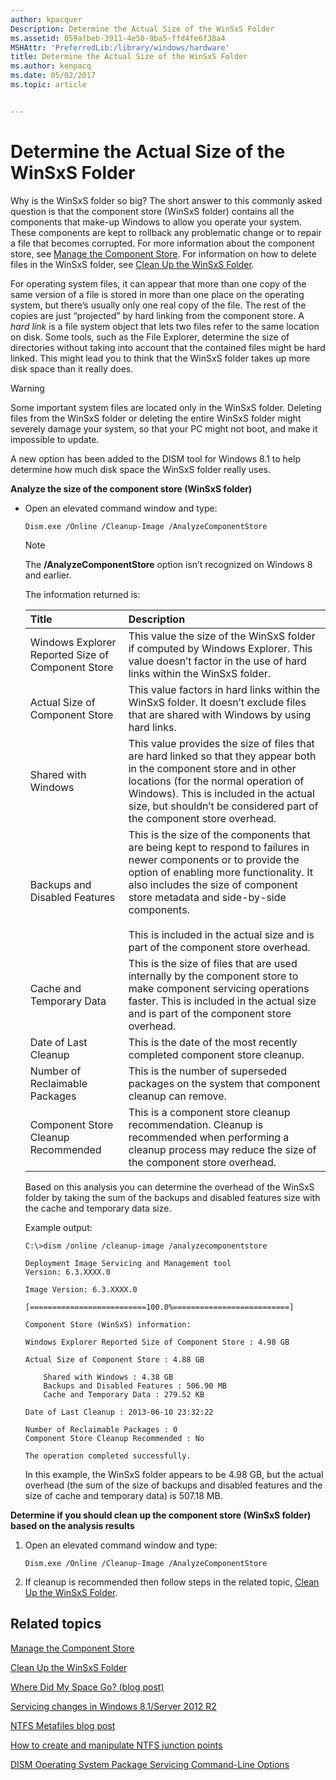 ```yaml
---
author: kpacquer
Description: Determine the Actual Size of the WinSxS Folder
ms.assetid: 059afbeb-3911-4e50-9ba5-ffd4fe6f38a4
MSHAttr: 'PreferredLib:/library/windows/hardware'
title: Determine the Actual Size of the WinSxS Folder
ms.author: kenpacq
ms.date: 05/02/2017
ms.topic: article


---
```


# Determine the Actual Size of the WinSxS Folder


Why is the WinSxS folder so big? The short answer to this commonly asked question is that the component store (WinSxS folder) contains all the components that make-up Windows to allow you operate your system. These components are kept to rollback any problematic change or to repair a file that becomes corrupted. For more information about the component store, see [Manage the Component Store](manage-the-component-store.md). For information on how to delete files in the WinSxS folder, see [Clean Up the WinSxS Folder](clean-up-the-winsxs-folder.md).

For operating system files, it can appear that more than one copy of the same version of a file is stored in more than one place on the operating system, but there’s usually only one real copy of the file. The rest of the copies are just “projected” by hard linking from the component store. A *hard link* is a file system object that lets two files refer to the same location on disk. Some tools, such as the File Explorer, determine the size of directories without taking into account that the contained files might be hard linked. This might lead you to think that the WinSxS folder takes up more disk space than it really does.

> [!WARNING]
> Some important system files are located only in the WinSxS folder. Deleting files from the WinSxS folder or deleting the entire WinSxS folder might severely damage your system, so that your PC might not boot, and make it impossible to update.

A new option has been added to the DISM tool for Windows 8.1 to help determine how much disk space the WinSxS folder really uses.

**Analyze the size of the component store (WinSxS folder)**

-   Open an elevated command window and type:

    ```
    Dism.exe /Online /Cleanup-Image /AnalyzeComponentStore
    ```

    > [!NOTE]
    > The **/AnalyzeComponentStore** option isn’t recognized on Windows 8 and earlier.

    The information returned is:

    | Title                                             | Description                                                                                                                                                                                                                                                                                                                               |
    |:--------------------------------------------------|:------------------------------------------------------------------------------------------------------------------------------------------------------------------------------------------------------------------------------------------------------------------------------------------------------------------------------------------|
    | Windows Explorer Reported Size of Component Store | This value the size of the WinSxS folder if computed by Windows Explorer. This value doesn’t factor in the use of hard links within the WinSxS folder.                                                                                                                                                                                    |
    | Actual Size of Component Store                    | This value factors in hard links within the WinSxS folder. It doesn’t exclude files that are shared with Windows by using hard links.                                                                                                                                                                                                     |
    | Shared with Windows                               | This value provides the size of files that are hard linked so that they appear both in the component store and in other locations (for the normal operation of Windows). This is included in the actual size, but shouldn’t be considered part of the component store overhead.                                                           |
    | Backups and Disabled Features                     | This is the size of the components that are being kept to respond to failures in newer components or to provide the option of enabling more functionality. It also includes the size of component store metadata and side-by-side components. <br/><br/> This is included in the actual size and is part of the component store overhead. |
    | Cache and Temporary Data                          | This is the size of files that are used internally by the component store to make component servicing operations faster. This is included in the actual size and is part of the component store overhead.                                                                                                                                 |
    | Date of Last Cleanup                              | This is the date of the most recently completed component store cleanup.                                                                                                                                                                                                                                                                  |
    | Number of Reclaimable Packages                    | This is the number of superseded packages on the system that component cleanup can remove.                                                                                                                                                                                                                                                |
    | Component Store Cleanup Recommended               | This is a component store cleanup recommendation. Cleanup is recommended when performing a cleanup process may reduce the size of the component store overhead.                                                                                                                                                                           |

    Based on this analysis you can determine the overhead of the WinSxS folder by taking the sum of the backups and disabled features size with the cache and temporary data size.

    Example output:

    ```
    C:\>dism /online /cleanup-image /analyzecomponentstore

    Deployment Image Servicing and Management tool
    Version: 6.3.XXXX.0

    Image Version: 6.3.XXXX.0

    [==========================100.0%==========================]

    Component Store (WinSxS) information:

    Windows Explorer Reported Size of Component Store : 4.98 GB

    Actual Size of Component Store : 4.88 GB

        Shared with Windows : 4.38 GB
        Backups and Disabled Features : 506.90 MB
        Cache and Temporary Data : 279.52 KB

    Date of Last Cleanup : 2013-06-10 23:32:22

    Number of Reclaimable Packages : 0
    Component Store Cleanup Recommended : No

    The operation completed successfully.
    ```

    In this example, the WinSxS folder appears to be 4.98 GB, but the actual overhead (the sum of the size of backups and disabled features and the size of cache and temporary data) is 507.18 MB.

**Determine if you should clean up the component store (WinSxS folder) based on the analysis results**

1.  Open an elevated command window and type:

    ```
    Dism.exe /Online /Cleanup-Image /AnalyzeComponentStore
    ```

2.  If cleanup is recommended then follow steps in the related topic, [Clean Up the WinSxS Folder](clean-up-the-winsxs-folder.md).

## <span id="related_topics"></span>Related topics


[Manage the Component Store](manage-the-component-store.md)

[Clean Up the WinSxS Folder](clean-up-the-winsxs-folder.md)

[Where Did My Space Go? (blog post)](http://blogs.technet.com/b/askcore/archive/2013/03/01/where-did-my-space-go.aspx)

[Servicing changes in Windows 8.1/Server 2012 R2](http://blogs.technet.com/b/joscon/archive/2013/07/29/servicing-changes-in-windows-8-1-server-2012r2.aspx)

[NTFS Metafiles blog post](http://blogs.technet.com/b/askcore/archive/2009/12/30/ntfs-metafiles.aspx)

[How to create and manipulate NTFS junction points](http://support.microsoft.com/kb/205524)

[DISM Operating System Package Servicing Command-Line Options](dism-operating-system-package-servicing-command-line-options.md)
